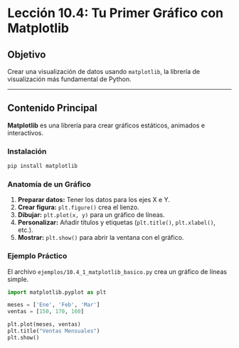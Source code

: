 # Lección 10.4: Tu Primer Gráfico con Matplotlib

## Objetivo

Crear una visualización de datos usando `matplotlib`, la librería de visualización más fundamental de Python.

---

## Contenido Principal

**Matplotlib** es una librería para crear gráficos estáticos, animados e interactivos.

### Instalación

```bash
pip install matplotlib
```

### Anatomía de un Gráfico

1. **Preparar datos:** Tener los datos para los ejes X e Y.
2. **Crear figura:** `plt.figure()` crea el lienzo.
3. **Dibujar:** `plt.plot(x, y)` para un gráfico de líneas.
4. **Personalizar:** Añadir títulos y etiquetas (`plt.title()`, `plt.xlabel()`, etc.).
5. **Mostrar:** `plt.show()` para abrir la ventana con el gráfico.

### Ejemplo Práctico

El archivo `ejemplos/10.4_1_matplotlib_basico.py` crea un gráfico de líneas simple.

```python
import matplotlib.pyplot as plt

meses = ['Ene', 'Feb', 'Mar']
ventas = [150, 170, 160]

plt.plot(meses, ventas)
plt.title("Ventas Mensuales")
plt.show()
```
